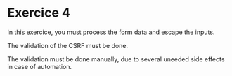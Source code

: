 # Exercice 4

In this exercice, you must process the form data and escape the inputs.

The validation of the CSRF must be done.

The validation must be done manually, due to several uneeded side effects in case of automation.

